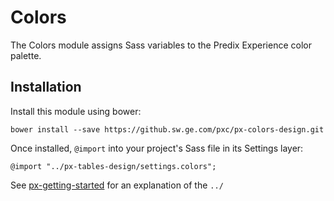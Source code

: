 # Colors

The Colors module assigns Sass variables to the Predix Experience color palette.

## Installation

Install this module using bower:

    bower install --save https://github.sw.ge.com/pxc/px-colors-design.git

Once installed, `@import` into your project's Sass file in its Settings layer:

    @import "../px-tables-design/settings.colors";

See [px-getting-started](https://github.sw.ge.com/pxc/px-getting-started#a-note-about-relative-import-paths) for an explanation of the `../`
